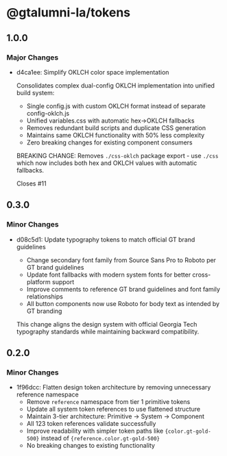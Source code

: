 # @gtalumni-la/tokens

## 1.0.0

### Major Changes

- d4ca1ee: Simplify OKLCH color space implementation

  Consolidates complex dual-config OKLCH implementation into unified build system:
  - Single config.js with custom OKLCH format instead of separate config-oklch.js
  - Unified variables.css with automatic hex→OKLCH fallbacks
  - Removes redundant build scripts and duplicate CSS generation
  - Maintains same OKLCH functionality with 50% less complexity
  - Zero breaking changes for existing component consumers

  BREAKING CHANGE: Removes `./css-oklch` package export - use `./css` which now includes both hex and OKLCH values with automatic fallbacks.

  Closes #11

## 0.3.0

### Minor Changes

- d08c5d1: Update typography tokens to match official GT brand guidelines
  - Change secondary font family from Source Sans Pro to Roboto per GT brand guidelines
  - Update font fallbacks with modern system fonts for better cross-platform support
  - Improve comments to reference GT brand guidelines and font family relationships
  - All button components now use Roboto for body text as intended by GT branding

  This change aligns the design system with official Georgia Tech typography standards while maintaining backward compatibility.

## 0.2.0

### Minor Changes

- 1f96dcc: Flatten design token architecture by removing unnecessary reference namespace
  - Remove `reference` namespace from tier 1 primitive tokens
  - Update all system token references to use flattened structure
  - Maintain 3-tier architecture: Primitive → System → Component
  - All 123 token references validate successfully
  - Improve readability with simpler token paths like `{color.gt-gold-500}` instead of `{reference.color.gt-gold-500}`
  - No breaking changes to existing functionality
